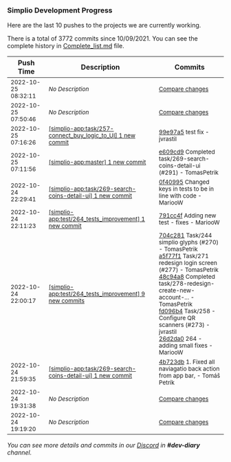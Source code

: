 
### Simplio Development Progress

Here are the last 10 pushes to the projects we are currently working.

There is a total of 3772 commits since 10/09/2021. You can see the complete history in
 [Complete_list.md](Complete_list.md) file.

| Push Time | Description | Commits |
| --- | --- | --- |
| <sub>2022-10-25 08:32:11</sub> | <sub>_No Description_</sub> | <sub>[Compare changes](https://github.com/SimplioOfficial/simplio-app/compare/6a830bcc3eaf...0e41e84f0d81)</sub> |
| <sub>2022-10-25 07:50:46</sub> | <sub>_No Description_</sub> | <sub>[Compare changes](https://github.com/SimplioOfficial/simplio-app/compare/99e97a505ead...8f0ec3e54525)</sub> |
| <sub>2022-10-25 07:16:26</sub> | <sub>[[simplio-app:task/257\-connect\_buy\_logic\_to\_UI] 1 new commit](https://github.com/SimplioOfficial/simplio-app/commit/99e97a505ead907d68ca56c73bcb45d53f4e1b4c)</sub> | <sub>[99e97a5](https://github.com/SimplioOfficial/simplio-app/commit/99e97a505ead907d68ca56c73bcb45d53f4e1b4c) test fix - jvrastil</sub> |
| <sub>2022-10-25 07:11:56</sub> | <sub>[[simplio-app:master] 1 new commit](https://github.com/SimplioOfficial/simplio-app/commit/e609cd972fb735399ca5079297be3d5c40141805)</sub> | <sub>[e609cd9](https://github.com/SimplioOfficial/simplio-app/commit/e609cd972fb735399ca5079297be3d5c40141805) Completed task/269-search-coins-detail-ui (#291) - TomasPetrik</sub> |
| <sub>2022-10-24 22:29:41</sub> | <sub>[[simplio-app:task/269\-search\-coins\-detail\-ui] 1 new commit](https://github.com/SimplioOfficial/simplio-app/commit/0f40995803c81baf2babece5fb87fdf0cdc3fec9)</sub> | <sub>[0f40995](https://github.com/SimplioOfficial/simplio-app/commit/0f40995803c81baf2babece5fb87fdf0cdc3fec9) Changed keys in tests to be in line with code - MariooW</sub> |
| <sub>2022-10-24 22:11:23</sub> | <sub>[[simplio-app:test/264\_tests\_improvement] 1 new commit](https://github.com/SimplioOfficial/simplio-app/commit/791cc4fc1e93d6c2a79f9add77a017c5a50c67f4)</sub> | <sub>[791cc4f](https://github.com/SimplioOfficial/simplio-app/commit/791cc4fc1e93d6c2a79f9add77a017c5a50c67f4) Adding new test - fixes - MariooW</sub> |
| <sub>2022-10-24 22:00:17</sub> | <sub>[[simplio-app:test/264\_tests\_improvement] 9 new commits](https://github.com/SimplioOfficial/simplio-app/compare/422820fc43e8...4f5801680c42)</sub> | <sub>[704c281](https://github.com/SimplioOfficial/simplio-app/commit/704c281e70077992662fe56edd91d4de336574c1) Task/244 simplio glyphs (#270) - TomasPetrik<br>[a5f77f1](https://github.com/SimplioOfficial/simplio-app/commit/a5f77f109d4322184823a5a612e7d48bf766b707) Task/271 redesign login screen (#277) - TomasPetrik<br>[48c94a8](https://github.com/SimplioOfficial/simplio-app/commit/48c94a8edc7724b321864849e878588442de2fc2) Completed task/278-redesign-create-new-account-... - TomasPetrik<br>[fd096b4](https://github.com/SimplioOfficial/simplio-app/commit/fd096b4bc2a6616480d687925bc5f308013febbf) Task/258 - Configure QR scanners (#273) - jvrastil<br>[26d2da0](https://github.com/SimplioOfficial/simplio-app/commit/26d2da0dee10a41c012c5e27433d90e9ed1722d2) 264 - adding small fixes - MariooW</sub> |
| <sub>2022-10-24 21:59:35</sub> | <sub>[[simplio-app:task/269\-search\-coins\-detail\-ui] 1 new commit](https://github.com/SimplioOfficial/simplio-app/commit/4b723dbe59ea143d62666f5d8b52a621ae88d912)</sub> | <sub>[4b723db](https://github.com/SimplioOfficial/simplio-app/commit/4b723dbe59ea143d62666f5d8b52a621ae88d912) 1. Fixed all naviagatio back action from app bar, - Tomáš Petrík</sub> |
| <sub>2022-10-24 19:31:38</sub> | <sub>_No Description_</sub> | <sub>[Compare changes](https://github.com/SimplioOfficial/simplio-app/compare/c80706259b6d...39b6dadc3246)</sub> |
| <sub>2022-10-24 19:19:20</sub> | <sub>_No Description_</sub> | <sub>[Compare changes](https://github.com/SimplioOfficial/simplio-app/compare/5274e187908e...2e480823d1ad)</sub> |

_You can see more details and commits in our [Discord](https://discord.gg/aKhjuwZmdP) in **#dev-diary** channel._
